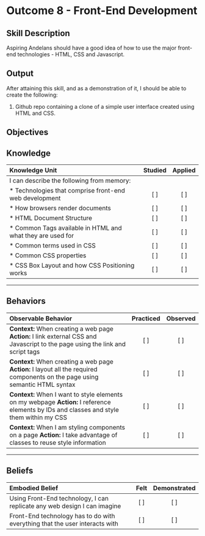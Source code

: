 # Outcome 8 - Front-End Development

**Skill Description**
----------
Aspiring Andelans should have a good idea of how to use the major front-end technologies - HTML, CSS and Javascript.


**Output**
----------
After attaining this skill, and as a demonstration of it, I should be able to create the following:

1. Github repo containing a clone of a simple user interface created using HTML and CSS.


**Objectives**
----------

## **Knowledge**


| Knowledge Unit   |      Studied      | Applied |
|:-------------|:------------------:|:--------:|
| I can describe the following from memory: | | |
| * Technologies that comprise front-end web development | [ ] | [ ]  |
| * How browsers render documents |   [ ]   |   [ ] |
| * HTML Document Structure |   [ ]   |   [ ] |
| * Common Tags available in HTML and what they are used for |   [ ]   |   [ ] |
| * Common terms used in CSS | [ ] |    [ ] |
| * Common CSS properties | [ ] |    [ ] |
| * CSS Box Layout and how CSS Positioning works | [ ] |    [ ] |


----------


## **Behaviors**


| Observable Behavior   |      Practiced      | Observed |
|:-------------|:------------------:|:--------:|
| **Context:** When creating a web page **Action:** I link external CSS and Javascript to the page using the link and script tags | [ ] | [ ] |
| **Context:** When creating a web page **Action:** I layout all the required components on the page using semantic HTML syntax | [ ] | [ ] |
| **Context:** When I want to style elements on my webpage **Action:** I reference elements by IDs and classes and style them within my CSS | [ ] | [ ] |
| **Context:** When I am styling components on a page **Action:** I take advantage of classes to reuse style information | [ ] | [ ] |

----------


## **Beliefs**


| Embodied Belief   |      Felt      | Demonstrated |
|:-------------|:------------------:|:--------:|
| Using Front-End technology, I can replicate any web design I can imagine |   [ ]   |   [ ] |
| Front-End technology has to do with everything that the user interacts with |   [ ]   |   [ ] |
